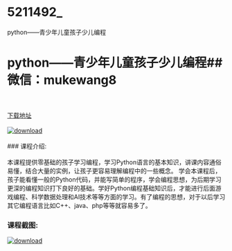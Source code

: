 # 5211492_
python——青少年儿童孩子少儿编程
# python——青少年儿童孩子少儿编程## 微信：mukewang8
<br/></br>[下载地址](http://www.36tz.cn/article/5211492 "下载地址")
<br/></br>[![download](http://36tz.cn/muke_img/2020_03_1-149-300x174.png "下载地址")](http://www.36tz.cn/article/5211492 "下载地址")
<br/></br>### 课程介绍:<br/></br>本课程提供零基础的孩子学习编程，学习Python语言的基本知识，讲课内容通俗易懂，结合大量的实例，让孩子更容易理解编程中的一些概念。
学会本课程后，孩子能看懂一般的Python代码，并能写简单的程序，学会编程思想，为后期学习更深的编程知识打下良好的基础。学好Python编程基础知识后，才能进行后面游戏编程、科学数据处理和AI技术等等方面的学习。有了编程的思想，对于以后学习其它编程语言比如C++、java、php等等就容易多了。

### 课程截图:
[![download](http://36tz.cn/muke_img/2020_03_2-141.png "下载地址")](http://www.36tz.cn/article/5211492 "下载地址")
